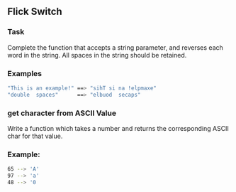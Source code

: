 ## Flick Switch

### Task
Complete the function that accepts a string parameter, and reverses each word in the string. All spaces in the string should be retained.

### Examples

```sh
"This is an example!" ==> "sihT si na !elpmaxe"
"double  spaces"      ==> "elbuod  secaps"

```


### get character from ASCII Value

Write a function which takes a number and returns the corresponding ASCII char for that value.

### Example:

```sh 
65 --> 'A'
97 --> 'a'
48 --> '0
```
